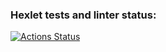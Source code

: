### Hexlet tests and linter status:
[![Actions Status](https://github.com/chrtkv/backend-project-4/workflows/hexlet-check/badge.svg)](https://github.com/chrtkv/backend-project-4/actions)